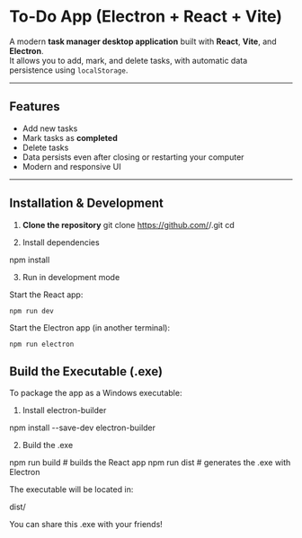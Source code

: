 # To-Do App (Electron + React + Vite)

A modern **task manager desktop application** built with **React**, **Vite**, and **Electron**.  
It allows you to add, mark, and delete tasks, with automatic data persistence using `localStorage`.

---

## Features

- Add new tasks  
- Mark tasks as **completed**  
- Delete tasks  
- Data persists even after closing or restarting your computer  
- Modern and responsive UI  

---

## Installation & Development

1. **Clone the repository**
   git clone https://github.com/<YOUR-USERNAME>/<YOUR-REPO>.git
   cd <YOUR-REPO>

2. Install dependencies

  npm install

3. Run in development mode

  Start the React app:

    npm run dev

  Start the Electron app (in another terminal):

    npm run electron

## Build the Executable (.exe)

To package the app as a Windows executable:

1. Install electron-builder

  npm install --save-dev electron-builder

2. Build the .exe

  npm run build     # builds the React app
  npm run dist      # generates the .exe with Electron


The executable will be located in:

  dist/

You can share this .exe with your friends!
